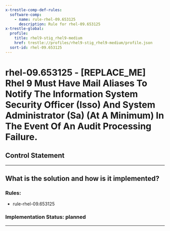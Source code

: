 ```yaml
---
x-trestle-comp-def-rules:
  software-comp:
    - name: rule-rhel-09.653125
      description: Rule for rhel-09.653125
x-trestle-global:
  profile:
    title: rhel9-stig_rhel9-medium
    href: trestle://profiles/rhel9-stig_rhel9-medium/profile.json
  sort-id: rhel-09.653125
---
```


# rhel-09.653125 - \[REPLACE_ME\] Rhel 9 Must Have Mail Aliases To Notify The Information System Security Officer (Isso) And System Administrator (Sa) (At A Minimum) In The Event Of An Audit Processing Failure.

## Control Statement

______________________________________________________________________

## What is the solution and how is it implemented?

<!-- For implementation status enter one of: implemented, partial, planned, alternative, not-applicable -->

<!-- Note that the list of rules under ### Rules: is read-only and changes will not be captured after assembly to JSON -->

<!-- Add control implementation description here for control: rhel-09.653125 -->

### Rules:

  - rule-rhel-09.653125

### Implementation Status: planned

______________________________________________________________________
